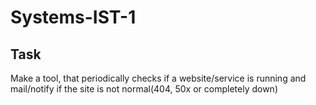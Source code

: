 # Systems-IST-1
## Task
Make a tool, that periodically checks if a website/service is running and mail/notify if the site is not normal(404, 50x or completely down)

